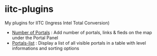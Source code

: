 iitc-plugins
============

My plugins for IITC (Ingress Intel Total Conversion)

- [Number of Portals](https://raw.github.com/teo96/iitc-plugins/master/number-of-portals.js) : Add number of portals, links & fieds on the map under the Portal Panel
- [Portals-list](https://raw.github.com/teo96/iitc-plugins/master/portals-list.js) : Display a list of all visible portals in a table with level informations and sorting options
